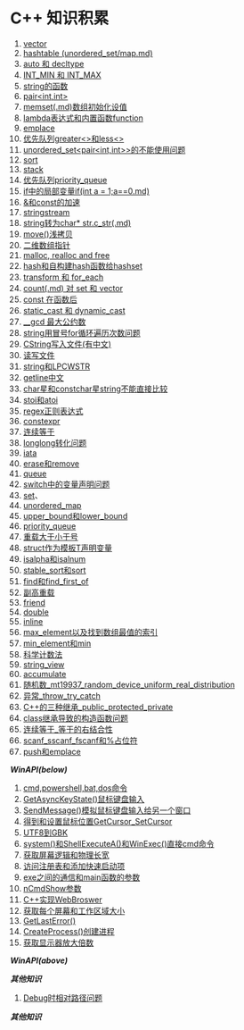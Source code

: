 #  C++ 知识积累
1. [vector](vector.md)
2. [hashtable (unordered_set/map.md)](hashtable(unordered_(set_map)).md)
3. [auto 和 decltype](auto和decltype.md)
4. [INT_MIN 和 INT_MAX](INT_MIN和INT_MAX.md)
5. [string的函数](string的函数.md)
6. [pair<int,int>](pair.md)
7. [memset(.md)数组初始化设值](memset数组初始化设值.md)
8. [lambda表达式和内置函数function](lamda表达式和内置函数function.md)
9. [emplace](emplace.md)
10. [优先队列greater<>和less<>](优先队列greater和less.md)
11. [unordered_set<pair<int,int>>的不能使用问题](unordered_set(pair)的不能使用问题.md)
12. [sort](sort.md)
13. [stack](stack.md)
14. [优先队列priority_queue](优先队列priority_queue.md)
15. [if中的局部变量if(int a = 1;a==0.md)](if中的局部变量if(;).md)
16. [&和const的加速](&和const的加速.md)
17. [stringstream](stringstream.md)
18. [string转为char* str.c_str(.md)](string转为char星指针c_str().md)
19. [move()浅拷贝](move()浅拷贝.md)
20. [二维数组指针](二维数组指针.md)
21. [malloc, realloc and free](malloc_realloc_free.md)
22. [hash<T>和自构建hash函数给hashset](hash和自构建hash函数给hashset.md)
23. [transform 和 for_each](transform和for_each.md)
24. [count(.md) 对 set 和 vector](count()对set和vector.md)
25. [const 在函数后](const在函数后.md)
26. [static_cast 和 dynamic_cast](static_cast和dynamic_cast.md)
27. [__gcd 最大公约数](非标准库的__gcd最大公约数.md)
28. [string用冒号for循环遍历次数问题](string用冒号for循环遍历次数问题.md)
29. [CString写入文件(有中文)](CString写入文件(有中文).md)
30. [读写文件](读写文件.md)
31. [string和LPCWSTR](string和LPCWSTR.md)
32. [getline中文](getline中文.md) 
33. [char星和constchar星string不能直接比较](char星和constchar星string不能直接比较.md)
34. [stoi和atoi](stoi和atoi.md)
35. [regex正则表达式](regex正则表达式.md)
36. [constexpr](constexpr.md)
37. [连续等于](连续等于.md)
38. [longlong转化问题](longlong转化问题.md)
39. [iata](iota.md)
40. [erase和remove](erase和remove.md)
41. [queue](queue.md)
42. [switch中的变量声明问题](switch中的变量声明问题.md)
43. [set](set.md)、
44. [unordered_map](unordered_map.md)
45. [upper_bound和lower_bound](upper_bound和lower_bound.md)
46. [priority_queue](priority_queue.md)
47. [重载大于小于号](重载大于小于号.md)
48. [struct作为模板T声明变量](struct作为模板T声明变量.md)
49. [isalpha和isalnum](isalpha和isalnum.md)
50. [stable_sort和sort](stable_sort和sort.md)
51. [find和find_first_of](find和find_first_of.md)
52. [副高重载](符号重载.md)
53. [friend](friend.md)
54. [double](double.md)
55. [inline](inline.md)
56. [max_element以及找到数组最值的索引](max_element以及找到数组最值的索引.md)
57. [min_element和min](min_element和min.md)
58. [科学计数法](科学计数法.md)
59. [string_view](string_view.md)
60. [accumulate](accumulate.md)
61. [随机数_mt19937_random_device_uniform_real_distribution](随机数_mt19937_random_device_uniform_real_distribution.md)
62. [异常_throw_try_catch](异常_throw_try_catch.md)
63. [C++的三种继承_public_protected_private](C++的三种继承_public_protected_private.md)
64. [class继承导致的构造函数问题](class继承导致的构造函数问题.md)
65. [连续等于_等于的右结合性](连续等于_等于的右结合性.md)
66. [scanf_sscanf_fscanf和%占位符](scanf_sscanf_fscanf和百分号占位符.md)
67. [push和emplace](push和emplace区别.md)
    
***WinAPI(below)***

1.  [cmd,powershell,bat,dos命令](cmd,powershell,bat,dos命令.md)
2.  [GetAsyncKeyState()鼠标键盘输入](GetAsyncKeyState()鼠标键盘输入.md)
3.  [SendMessage()模拟鼠标键盘输入给另一个窗口](SendMessage()模拟鼠标键盘输入给另一个窗口.md)
4.  [得到和设置鼠标位置GetCursor_SetCursor](得到和设置鼠标位置GetCursor_SetCursor.md)
5.  [UTF8到GBK](UTF8到GBK.md)
6.  [system()和ShellExecuteA()和WinExec()直接cmd命令](system()和ShellExecuteA()和WinExec()直接cmd命令.md)
7.  [获取屏幕逻辑和物理长宽](获取屏幕逻辑和物理长宽.md)
8.  [访问注册表和添加快速启动项](访问注册表和添加快速启动项.md)
9.  [exe之间的通信和main函数的参数](exe之间的通信和main函数的参数.md)
10. [nCmdShow参数](nCmdShow参数.md)
11. [C++实现WebBroswer](C++实现WebBroswer.md)
12. [获取每个屏幕和工作区域大小](获取每个屏幕和工作区域大小.md)
13. [GetLastError()](GetLastError().md)
14. [CreateProcess()创建进程](CreateProcess()创建进程.md)
15. [获取显示器放大倍数](获取显示器放大倍数.md)

***WinAPI(above)***

***其他知识***

1. [Debug时相对路径问题](Debug时相对路径问题.md)

***其他知识***

